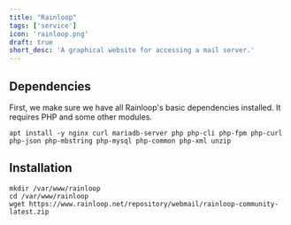 ```yaml
---
title: "Rainloop"
tags: ['service']
icon: 'rainloop.png'
draft: true
short_desc: 'A graphical website for accessing a mail server.'
---
```

## Dependencies

First, we make sure we have all Rainloop\'s basic dependencies
installed. It requires PHP and some other modules.

    apt install -y nginx curl mariadb-server php php-cli php-fpm php-curl php-json php-mbstring php-mysql php-common php-xml unzip

## Installation

    mkdir /var/www/rainloop
    cd /var/www/rainloop
    wget https://www.rainloop.net/repository/webmail/rainloop-community-latest.zip
